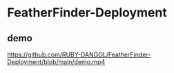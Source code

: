 # FeatherFinder-Deployment
## demo
https://github.com/RUBY-DANGOL/FeatherFinder-Deployment/blob/main/demo.mp4
